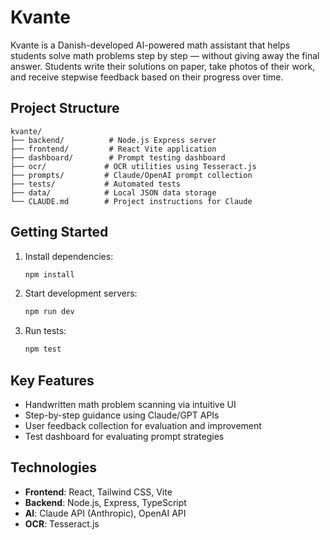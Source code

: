 # Kvante

Kvante is a Danish-developed AI-powered math assistant that helps students solve math problems step by step — without giving away the final answer. Students write their solutions on paper, take photos of their work, and receive stepwise feedback based on their progress over time.

## Project Structure

```
kvante/
├── backend/          # Node.js Express server
├── frontend/         # React Vite application
├── dashboard/        # Prompt testing dashboard
├── ocr/             # OCR utilities using Tesseract.js
├── prompts/         # Claude/OpenAI prompt collection
├── tests/           # Automated tests
├── data/            # Local JSON data storage
└── CLAUDE.md        # Project instructions for Claude
```

## Getting Started

1. Install dependencies:
   ```bash
   npm install
   ```

2. Start development servers:
   ```bash
   npm run dev
   ```

3. Run tests:
   ```bash
   npm test
   ```

## Key Features

- Handwritten math problem scanning via intuitive UI
- Step-by-step guidance using Claude/GPT APIs
- User feedback collection for evaluation and improvement
- Test dashboard for evaluating prompt strategies

## Technologies

- **Frontend**: React, Tailwind CSS, Vite
- **Backend**: Node.js, Express, TypeScript
- **AI**: Claude API (Anthropic), OpenAI API
- **OCR**: Tesseract.js
